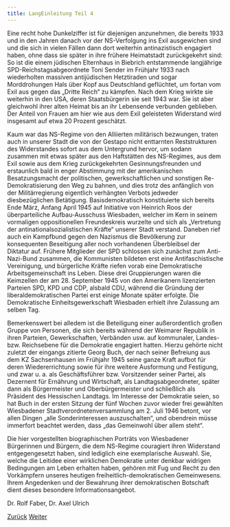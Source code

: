 ```yaml
---
title: LangEinleitung Teil 4
---
```


Eine recht hohe Dunkelziffer ist für diejenigen anzunehmen, die bereits
1933 und in den Jahren danach vor der NS-Verfolgung ins Exil ausgewichen
sind und die sich in vielen Fällen dann dort weiterhin antinazistisch
engagiert haben, ohne dass sie später in ihre frühere Heimatstadt
zurückgekehrt sind: So ist die einem jüdischen Elternhaus in Biebrich
entstammende langjährige SPD-Reichstagsabgeordnete Toni Sender im
Frühjahr 1933 nach wiederholten massiven antijüdischen Hetztiraden und
sogar Morddrohungen Hals über Kopf aus Deutschland geflüchtet, um fortan
vom Exil aus gegen das „Dritte Reich“ zu kämpfen. Nach dem Krieg wirkte
sie weiterhin in den USA, deren Staatsbürgerin sie seit 1943 war. Sie
ist aber gleichwohl ihrer alten Heimat bis an ihr Lebensende verbunden
geblieben. Der Anteil von Frauen am hier wie aus dem Exil geleisteten
Widerstand wird insgesamt auf etwa 20 Prozent geschätzt.

Kaum war das NS-Regime von den Alliierten militärisch bezwungen, traten
auch in unserer Stadt die von der Gestapo nicht enttarnten
Reststrukturen des Widerstandes sofort aus dem Untergrund hervor, um
sodann zusammen mit etwas später aus den Haftstätten des NS-Regimes, aus
dem Exil sowie aus dem Krieg zurückgekehrten Gesinnungsfreunden und
erstaunlich bald in enger Abstimmung mit der amerikanischen
Besatzungsmacht der politischen, gewerkschaftlichen und sonstigen
Re-Demokratisierung den Weg zu bahnen, und dies trotz des anfänglich von
der Militärregierung eigentlich verhängten Verbots jedweder
diesbezüglichen Betätigung. Basisdemokratisch konstituierte sich bereits
Ende März, Anfang April 1945 auf Initiative von Heinrich Roos der
überparteiliche Aufbau-Ausschuss Wiesbaden, welcher im Kern in seinem
vormaligen oppositionellen Freundeskreis wurzelte und sich als
„Vertretung der antinationalsozialistischen Kräfte“ unserer Stadt
verstand. Daneben rief auch ein Kampfbund gegen den Nazismus die
Bevölkerung zur konsequenten Beseitigung aller noch vorhandenen
Überbleibsel der Diktatur auf. Frühere Mitglieder der SPD schlossen sich
zunächst zum Anti-Nazi-Bund zusammen, die Kommunisten bildeten erst eine
Antifaschistische Vereinigung, und bürgerliche Kräfte riefen vorab eine
Demokratische Arbeitsgemeinschaft ins Leben. Diese drei Gruppierungen
waren die Keimzellen der am 28. September 1945 von den Amerikanern
lizenzierten Parteien SPD, KPD und CDP, alsbald CDU, während die
Gründung der liberaldemokratischen Partei erst einige Monate später
erfolgte. Die Demokratische Einheitsgewerkschaft Wiesbaden erhielt ihre
Zulassung am selben Tag.

Bemerkenswert bei alledem ist die Beteiligung einer außerordentlich
großen Gruppe von Personen, die sich bereits während der Weimarer
Republik in ihren Parteien, Gewerkschaften, Verbänden usw. auf
kommunaler, Landes- bzw. Reichsebene für die Demokratie engagiert
hatten. Hierzu gehörte nicht zuletzt der eingangs zitierte Georg Buch,
der nach seiner Befreiung aus dem KZ Sachsenhausen im Frühjahr 1945
seine ganze Kraft aufbot für deren Wiedererrichtung sowie für ihre
weitere Ausformung und Festigung, und zwar u. a. als Geschäftsführer
bzw. Vorsitzender seiner Partei, als Dezernent für Ernährung und
Wirtschaft, als Landtagsabgeordneter, später dann als Bürgermeister und
Oberbürgermeister und schließlich als Präsident des Hessischen Landtags.
Im Interesse der Demokratie seien, so hat Buch in der ersten Sitzung der
fünf Wochen zuvor wieder frei gewählten Wiesbadener
Stadtverordnetenversammlung am 2. Juli 1946 betont, vor allen Dingen
„alle Sonderinteressen auszuschalten“, und obendrein müsse immerfort
beachtet werden, dass „das Gemeinwohl über allem steht“.

Die hier vorgestellten biographischen Porträts von Wiesbadener
Bürgerinnen und Bürgern, die dem NS-Regime couragiert ihren Widerstand
entgegengesetzt haben, sind lediglich eine exemplarische Auswahl. Sie,
welche die Leitidee einer wirklichen Demokratie unter denkbar widrigen
Bedingungen am Leben erhalten haben, gehören mit Fug und Recht zu den
Vorkämpfern unseres heutigen freiheitlich-demokratischen Gemeinwesens.
Ihrem Angedenken und der Bewahrung ihrer demokratischen Botschaft dient
dieses besondere Informationsangebot.

Dr. Rolf Faber, Dr. Axel Ulrich

[Zurück](lang-teil3.md)
[Weiter](zitate.md)